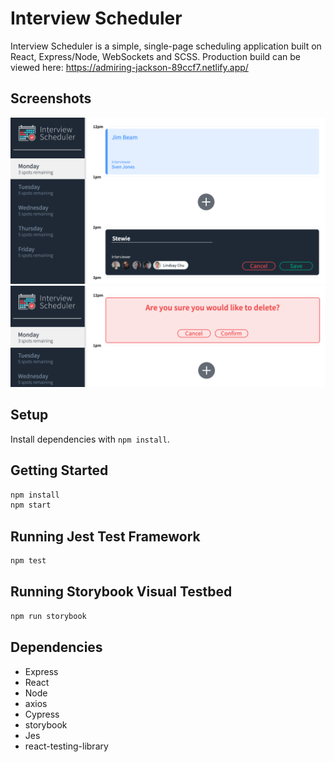 # Interview Scheduler

Interview Scheduler is a simple, single-page scheduling application built on React, Express/Node, WebSockets and SCSS.
Production build can be viewed here: https://admiring-jackson-89ccf7.netlify.app/

## Screenshots


!["New interview"](https://github.com/amarkham1/scheduler/blob/master/docs/New-Interview.png?raw=true) <br />
!["Confirm delete"](https://github.com/amarkham1/scheduler/blob/master/docs/Confirm-Delete.png?raw=true)

## Setup

Install dependencies with `npm install`.

## Getting Started

```sh
npm install
npm start
```

## Running Jest Test Framework

```sh
npm test
```

## Running Storybook Visual Testbed

```sh
npm run storybook
```

## Dependencies ##

- Express
- React
- Node
- axios
- Cypress
- storybook
- Jes
- react-testing-library